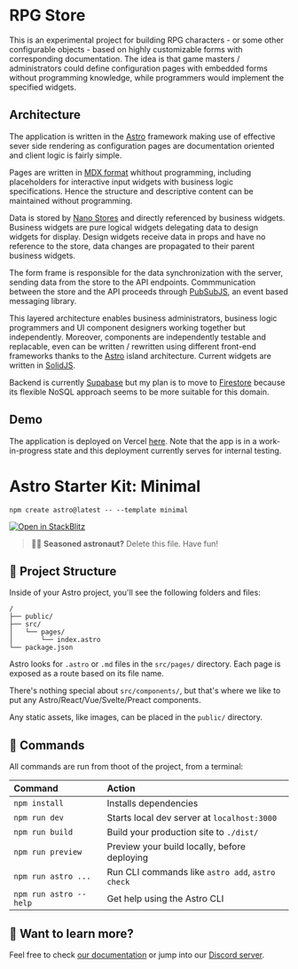 # RPG Store

This is an experimental project for building RPG characters - or some other configurable objects - based on highly customizable forms
with corresponding documentation. The idea is that game masters / administrators could define configuration pages with embedded forms
without programming knowledge, while programmers would implement the specified widgets.

## Architecture

The application is written in the [Astro](https://astro.build/) framework making use of effective sever side rendering as configuration pages
are documentation oriented and client logic is fairly simple.

Pages are written in [MDX format](https://mdxjs.com/) whithout programming, including placeholders for interactive input widgets with business logic
specifications. Hence the structure and descriptive content can be maintained without programming.

Data is stored by [Nano Stores](https://github.com/nanostores/nanostores) and directly referenced by business widgets.
Business widgets are pure logical widgets delegating data to design widgets for display. Design widgets receive data in props and have
no reference to the store, data changes are propagated to their parent business widgets.

The form frame is responsible for the data synchronization with the server, sending data from the store to the API endpoints.
Commmunication between the store and the API proceeds through [PubSubJS](https://github.com/mroderick/PubSubJS), an event based messaging library.

This layered architecture enables business administrators, business logic programmers and UI component designers working together but
independently. Moreover, components are independently testable and replacable, even can be written / rewritten using different front-end frameworks
thanks to the [Astro](https://astro.build/) island architecture. Current widgets are written in [SolidJS](https://www.solidjs.com/).

Backend is currently [Supabase](https://supabase.com/) but my plan is to move to [Firestore](https://firebase.google.com/docs/firestore) because
its flexible NoSQL approach seems to be more suitable for this domain.

## Demo

The application is deployed on Vercel [here](https://rpg-store.vercel.app/builder).
Note that the app is in a work-in-progress state and this deployment currently serves for internal testing.

# Astro Starter Kit: Minimal

```
npm create astro@latest -- --template minimal
```

[![Open in StackBlitz](https://developer.stackblitz.com/img/open_in_stackblitz.svg)](https://stackblitz.com/github/withastro/astro/tree/latest/examples/minimal)

> 🧑‍🚀 **Seasoned astronaut?** Delete this file. Have fun!

## 🚀 Project Structure

Inside of your Astro project, you'll see the following folders and files:

```
/
├── public/
├── src/
│   └── pages/
│       └── index.astro
└── package.json
```

Astro looks for `.astro` or `.md` files in the `src/pages/` directory. Each page is exposed as a route based on its file name.

There's nothing special about `src/components/`, but that's where we like to put any Astro/React/Vue/Svelte/Preact components.

Any static assets, like images, can be placed in the `public/` directory.

## 🧞 Commands

All commands are run from thoot of the project, from a terminal:

| Command                | Action                                           |
| :--------------------- | :----------------------------------------------- |
| `npm install`          | Installs dependencies                            |
| `npm run dev`          | Starts local dev server at `localhost:3000`      |
| `npm run build`        | Build your production site to `./dist/`          |
| `npm run preview`      | Preview your build locally, before deploying     |
| `npm run astro ...`    | Run CLI commands like `astro add`, `astro check` |
| `npm run astro --help` | Get help using the Astro CLI                     |

## 👀 Want to learn more?

Feel free to check [our documentation](https://docs.astro.build) or jump into our [Discord server](https://astro.build/chat).

